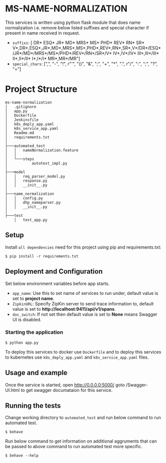 # MS-NAME-NORMALIZATION
 
This  services is written using python flask module that does name normalization i.e. remove below listed suffixes and special character if present in name received in request.

* `suffixs`: [ DR* ESQ* JR* MD* MRS* MS* PHD* REV* RN* SR* V*,DR*,ESQ*,JR*,MD*,MRS*,MS*,PHD*,REV*,RN*,SR*,V*/DR*/ESQ*/JR*/MD*/MRS*/MS*/PHD*/REV*/RN*/SR*/V* IV*,IV*/IV* III*,III*/III* II*,II*/II* I*,I*/I* MR*,MR*/MR"]
* `special_chars`: [",", "-", "!", r"'", "()", "&", ";", "+", "*", ".", r"/", ":", ";", "?", "="]

# Project Structure

```
ms-name-normalization
│   .gitignore
│   app.py
│   Dockerfile
│   Jenkinsfile
│   k8s_deply_app.yaml
│   k8s_service_app.yaml
│   Readme.md
│   requirements.txt
│
├───automated_test
│   │   nameNormalization.feature
│   │
│   └───steps
│           autotest_impl.py
│
├───model
│   │   req_parser_model.py
│   │   response.py
│   │   __init__.py
│
├───name_normalization
│   │   config.py
│   │   dhp_nameparser.py
│   │   __init__.py
│
├───test
    │   test_app.py   

```

## Setup

Install `all dependencies` need for this project using pip and requirements.txt:

```
$ pip install -r requirements.txt
```

## Deployment and Configuration
Set below environment variables before app starts.

* `app_name`: Use this to set name of services to run under, default value is set to **project name**.
* `ZipkinURL`: Specify ZipKin server to send trace information to, default value is set to **http://localhost:9411/api/v1/spans**.
* `doc_switch`: If not set then default value is set to **None** means Swagger UI is disabled.

### Starting the application
```
$ python app.py
```

To deploy this services to docker use `Dockerfile` and to deploy this services to kubernetes use `k8s_deply_app.yaml` and `k8s_service_app.yaml` files.

## Usage and example

Once the service is started, open http://0.0.0.0:5000/ goto /Swagger-UI.html to get swagger documataion for this service.

## Running the tests

Change working directory to `automated_test` and run below command to run automated test.

```
$ behave
```

Run below command to get information on additional aggruments that can be passed to above command to run automated test more specific.

```
$ behave --help
```
